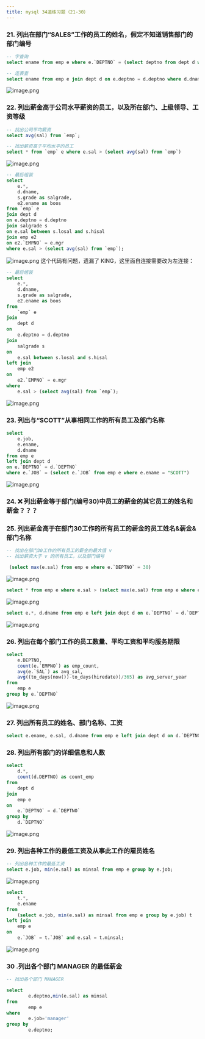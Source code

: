 ```yaml
---
title: mysql 34道练习题（21-30）
---
```


### 21. 列出在部门“SALES”工作的员工的姓名，假定不知道销售部门的部门编号

```sql
-- 字查询
select ename from emp e where e.`DEPTNO` = (select deptno from dept d where d.dname = 'SALES');

-- 连表查
select ename from emp e join dept d on e.deptno = d.deptno where d.dname = 'SALES';
```

![image.png](http://s3.airtlab.com/mysql/1620876916754-264db0f0-3d3d-41d0-8c89-88d0fb349ec1.png)

### 22. 列出薪金高于公司水平薪资的员工，以及所在部门、上级领导、工资等级 

```sql
-- 找出公司平均薪资
select avg(sal) from `emp`;

-- 找出薪资高于平均水平的员工
select * from `emp` e where e.sal > (select avg(sal) from `emp`)
```

![image.png](http://s3.airtlab.com/mysql/1620884283793-27cea758-4ac5-4b9f-9813-b66c35979710.png)

```sql
-- 最后组装
select
	e.*,
	d.dname,
	s.grade as salgrade,
	e2.ename as boos
from `emp` e 
join dept d
on e.deptno = d.deptno
join salgrade s
on e.sal between s.losal and s.hisal
join emp e2
on e2.`EMPNO` = e.mgr
where e.sal > (select avg(sal) from `emp`);
```

![image.png](http://s3.airtlab.com/mysql/1620879548185-bb0a8f6b-4c10-4bc9-8838-fe22d00341ec.png)
这个代码有问题，遗漏了 KING，这里面自连接需要改为左连接：

```sql
-- 最后组装
select
	e.*,
	d.dname,
	s.grade as salgrade,
	e2.ename as boos
from
	`emp` e 
join
	dept d
on
	e.deptno = d.deptno
join
	salgrade s
on
	e.sal between s.losal and s.hisal
left join
	emp e2
on
	e2.`EMPNO` = e.mgr
where
	e.sal > (select avg(sal) from `emp`);
```

![image.png](http://s3.airtlab.com/mysql/1620884541416-07fa256d-de8b-4d5c-a477-9ba4e8cb2c2b.png) 

### 23. 列出与“SCOTT”从事相同工作的所有员工及部门名称

```sql
select
	e.job,
	e.ename,
	d.dname
from emp e
left join dept d
on e.`DEPTNO` = d.`DEPTNO`
where e.`JOB` = (select e.`JOB` from emp e where e.ename = "SCOTT")
```

![image.png](http://s3.airtlab.com/mysql/1620885157145-5bf1ee9b-7aa9-4533-b5b2-440114a275fd.png)

### 24. ❌ 列出薪金等于部门(编号30)中员工的薪金的其它员工的姓名和薪金？？？

### 25. 列出薪金高于在部门30工作的所有员工的薪金的员工姓名&薪金&部门名称

```sql
-- 找出在部门30工作的所有员工的薪金的最大值 v
-- 找出薪资大于 v 的所有员工，以及部门编号
```

```sql
 (select max(e.sal) from emp e where e.`DEPTNO` = 30)
```

![image.png](http://s3.airtlab.com/mysql/1620885612410-3bc0e240-c804-4528-b5d9-fa78d0628c9f.png)

```sql
select * from emp e where e.sal > (select max(e.sal) from emp e where e.`DEPTNO` = 30)
```

![image.png](http://s3.airtlab.com/mysql/1620885642367-6d502fd0-3cc9-4710-ac5d-34821c58d430.png)

```sql
select e.*, d.dname from emp e left join dept d on e.`DEPTNO` = d.`DEPTNO` where e.sal > (select max(e.sal) from emp e where e.`DEPTNO` = 30)
```

![image.png](http://s3.airtlab.com/mysql/1620885793282-8ea2f728-1477-40b5-a9fe-93e8996a3828.png)

### 26. 列出在每个部门工作的员工数量、平均工资和平均服务期限

```sql
select
	e.DEPTNO,
	count(e.`EMPNO`) as emp_count,
	avg(e.`SAL`) as avg_sal,
	avg((to_days(now())-to_days(hiredate))/365) as avg_server_year 
from
	emp e
group by e.`DEPTNO`
```

![image.png](http://s3.airtlab.com/mysql/1620886160834-dd817860-d24c-4fbf-a11e-350118cb2c5b.png)

### 27. 列出所有员工的姓名、部门名称、工资 

```sql
select e.ename, e.sal, d.dname from emp e left join dept d on d.`DEPTNO` = e.`DEPTNO`
```

### 28. 列出所有部门的详细信息和人数

```sql
select
	d.*,
	count(d.DEPTNO) as count_emp
from 
	dept d
join
	emp e
on
	e.`DEPTNO` = d.`DEPTNO`
group by
	d.`DEPTNO`
```

![image.png](http://s3.airtlab.com/mysql/1620889331650-29c68b81-5060-4c4d-bc01-1be1450bda1f.png)

### 29. 列出各种工作的最低工资及从事此工作的雇员姓名

```sql
-- 列出各种工作的最低工资
select e.job, min(e.sal) as minsal from emp e group by e.job;
```

![image.png](http://s3.airtlab.com/mysql/1620888491489-0f0b2ca2-7fb3-48ff-a736-e98659928514.png)

```sql
select
	t.*,
	e.ename
from 
	(select e.job, min(e.sal) as minsal from emp e group by e.job) t
left join
	emp e
on 
	e.`JOB` = t.`JOB` and e.sal = t.minsal;
```

![image.png](http://s3.airtlab.com/mysql/1620889071665-56613af7-500b-4d90-a272-eeec47ea719d.png)

### 30 .列出各个部门 MANAGER 的最低薪金

```sql
-- 找出各个部门 MANAGER

select
        e.deptno,min(e.sal) as minsal
from
        emp e
where
        e.job='manager'
group by
        e.deptno;
```
